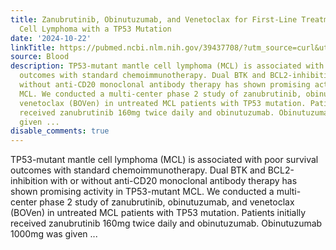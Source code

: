 ```yaml
---
title: Zanubrutinib, Obinutuzumab, and Venetoclax for First-Line Treatment of Mantle
  Cell Lymphoma with a TP53 Mutation
date: '2024-10-22'
linkTitle: https://pubmed.ncbi.nlm.nih.gov/39437708/?utm_source=curl&utm_medium=rss&utm_campaign=journals&utm_content=7603509&fc=None&ff=20241023205824&v=2.18.0.post9+e462414
source: Blood
description: TP53-mutant mantle cell lymphoma (MCL) is associated with poor survival
  outcomes with standard chemoimmunotherapy. Dual BTK and BCL2-inhibition with or
  without anti-CD20 monoclonal antibody therapy has shown promising activity in TP53-mutant
  MCL. We conducted a multi-center phase 2 study of zanubrutinib, obinutuzumab, and
  venetoclax (BOVen) in untreated MCL patients with TP53 mutation. Patients initially
  received zanubrutinib 160mg twice daily and obinutuzumab. Obinutuzumab 1000mg was
  given ...
disable_comments: true
---
```

TP53-mutant mantle cell lymphoma (MCL) is associated with poor survival outcomes with standard chemoimmunotherapy. Dual BTK and BCL2-inhibition with or without anti-CD20 monoclonal antibody therapy has shown promising activity in TP53-mutant MCL. We conducted a multi-center phase 2 study of zanubrutinib, obinutuzumab, and venetoclax (BOVen) in untreated MCL patients with TP53 mutation. Patients initially received zanubrutinib 160mg twice daily and obinutuzumab. Obinutuzumab 1000mg was given ...